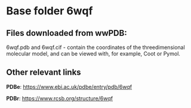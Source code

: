 # Base folder 6wqf

## Files downloaded from wwPDB:

6wqf.pdb and 6wqf.cif - contain the coordinates of the threedimensional molecular model, and can be viewed with, for example, Coot or Pymol.


## Other relevant links 
**PDBe**:  https://www.ebi.ac.uk/pdbe/entry/pdb/6wqf
 
**PDBr**: https://www.rcsb.org/structure/6wqf 
